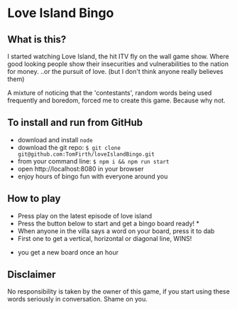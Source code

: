 # Love Island Bingo

## What is this?

I started watching Love Island, the hit ITV fly on the wall game show.
Where good looking people show their insecurities and vulnerabilities to the nation for money.
..or the pursuit of love. (but I don't think anyone really believes them)

A mixture of noticing that the 'contestants', random words being used frequently and boredom, forced me to create this game.
Because why not.

## To install and run from GitHub

- download and install `node`
- download the git repo: `$ git clone git@github.com:TomFirth/loveIslandBingo.git`
- from your command line: `$ npm i && npm run start`
- open http://localhost:8080 in your browser
- enjoy hours of bingo fun with everyone around you

## How to play

- Press play on the latest episode of love island
- Press the button below to start and get a bingo board ready! *
- When anyone in the villa says a word on your board, press it to dab
- First one to get a vertical, horizontal or diagonal line, WINS!

* you get a new board once an hour

## Disclaimer

No responsibility is taken by the owner of this game, if you start using these words seriously in conversation.
Shame on you.
